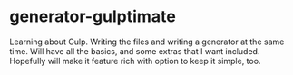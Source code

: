 generator-gulptimate
====================

Learning about Gulp. Writing the files and writing a generator at the same time. Will have all the basics, and some extras that I want included. Hopefully will make it feature rich with option to keep it simple, too.
